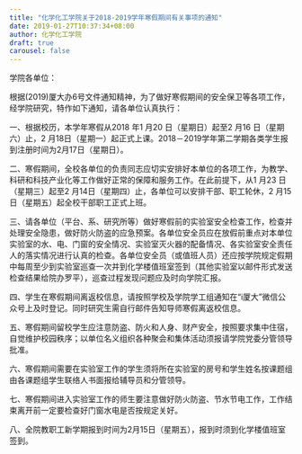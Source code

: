 ```yaml
---
title: "化学化工学院关于2018-2019学年寒假期间有关事项的通知"
date: 2019-01-27T10:37:34+08:00
author: 化学化工学院
draft: true
carousel: false
---
```


学院各单位：

根据(2019)厦大办6号文件通知精神，为了做好寒假期间的安全保卫等各项工作，经学院研究，特作如下通知，请各单位认真执行：

一、根据校历，本学年寒假从2018 年1 月20 日（星期日）起至2 月16 日（星期六）止，2 月18日（星期一）起正式上课。2018－2019学年第二学期各类学生报到注册时间为2月17日（星期日）。

二、寒假期间，全校各单位的负责同志应切实安排好本单位的各项工作，为教学、科研和科技产业化等工作做好正常的保障和服务工作。在此前提下，从1 月23 日（星期三）起至2 月14日（星期四）止，各单位可以安排干部、职工轮休，2 月15日（星期五）起全校干部职工正式上班。

三、请各单位（平台、系、研究所等）做好寒假前的实验室安全检查工作，检查并处理安全隐患，做好防火防盗的应急预案。各单位安全员应在放假前重点对本单位实验室的水、电、门窗的安全情况、实验室灭火器的配备情况、各实验室安全责任人的落实情况进行认真的检查。各单位安全员（或值班人员）还应按学院规定假期中每周至少到实验室巡查一次并到化学楼值班室签到（其他实验室以邮件形式发送检查结果给院办罗平），巡查过程发现问题应及时向学院汇报。

四、学生在寒假期间离返校信息，请按照学校及学院学工组通知在“i厦大”微信公众号上及时登记。同时研究生需自行邮件告知导师寒假离返校信息。

五、寒假期间留校学生应注意防盗、防火和人身、财产安全，按照要求集中住宿，自觉维护校园秩序；以单位名义组织各种聚会和集体活动须报请学院党委分管领导批准。

六、寒假期间需要在实验室工作的学生须将所在实验室的房号和学生姓名按课题组由各课题组学生联络人书面报给辅导员和分管领导。

七、寒假期间进入实验室工作的师生要注意做好防火防盗、节水节电工作，工作结束离开前一定要检查好门窗水电是否按规定关好。

八、全院教职工新学期报到时间为2月15日（星期五），报到时须到化学楼值班室签到。
